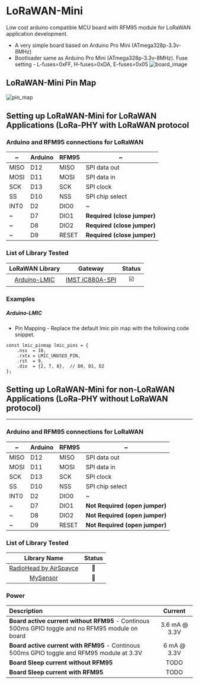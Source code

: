 # LoRaWAN-Mini
Low cost arduino compatible MCU board with RFM95 module for LoRaWAN application development.
* A very simple board based on Arduino Pro Mini (ATmega328p-3.3v-8MHz)
* Bootloader same as Arduino Pro Mini (ATmega328p-3.3v-8MHz). Fuse setting - L-fuses=0xFF, H-fuses=0xDA, E-fuses=0x05 
![board_image](https://github.com/LowPowerDesignLab/LoRaWAN-Mini/blob/master/img/lorawan_mini.png)

## LoRaWAN-Mini Pin Map
![pin_map](https://github.com/LowPowerDesignLab/LoRaWAN-Mini/blob/master/img/lorawan-mini_pinmap.png)

## Setting up LoRaWAN-Mini for LoRaWAN Applications (LoRa-PHY with LoRaWAN protocol

### Arduino and RFM95 connections for LoRaWAN
  ~ | Arduino | RFM95 | ~
------|-----------  | ---------- | -------
MISO  |  D12        | MISO | SPI data out 
MOSI  |  D11        | MOSI | SPI data in
SCK   |  D13        | SCK  | SPI clock
SS    |  D10        | NSS  | SPI chip select  
INT0  |  D2         | DIO0 | ~
~     |  D7         | DIO1 | **Required (close jumper)**
~     |  D8         | DIO2 | **Required (close jumper)**
~     |  D9         | RESET | **Required (close jumper)**

### List of Library Tested
| LoRaWAN Library | Gateway | Status |
|:--------------:|:--------:|:--------:|
| [Arduino-LMIC](https://github.com/matthijskooijman/arduino-lmic) | [IMST iC880A-SPI](https://shop.imst.de/wireless-modules/lora-products/8/ic880a-spi-lorawan-concentrator-868-mhz) | :ballot_box_with_check: |

### Examples
##### Arduino-LMIC 
* Pin Mapping - Replace the default lmic pin map with the following code snippet.  
```// Pin mapping for LoRaWAN-Mini 
const lmic_pinmap lmic_pins = {
    .nss  = 10,
    .rxtx = LMIC_UNUSED_PIN,
    .rst  = 9,
    .dio  = {2, 7, 8},  // D0, D1, D2
};
```

## Setting up LoRaWAN-Mini for non-LoRaWAN Applications (LoRa-PHY without LoRaWAN protocol)
---------------------------------------------------------------------------------------------
### Arduino and RFM95 connections for LoRaWAN
  ~ | Arduino | RFM95 | ~
------|-----------  | ---------- | -------
MISO  |  D12        | MISO | SPI data out 
MOSI  |  D11        | MOSI | SPI data in
SCK   |  D13        | SCK  | SPI clock
SS    |  D10        | NSS  | SPI chip select  
INT0  |  D2         | DIO0 | ~
~     |  D7         | DIO1 | **Not Required (open jumper)**
~     |  D8         | DIO2 | **Not Required (open jumper)**
~     |  D9         | RESET | **Not Required (open jumper)**

### List of Library Tested
| Library Name | Status |
|:--------------:|:--------:|
| [RadioHead by AirSpayce](https://github.com/hallard/RadioHead) | :black_square_button: |
| [MySensor](https://github.com/mysensors/MySensors) | :black_square_button: |

### Power
| Description |Current|
|:-----------------|:-----:|
| **Board active current without RFM95** - Continous 500ms GPIO toggle and no RFM95 module on board | 3.6 mA @ 3.3V |
| **Board active current with RFM95** - Continous 500ms GPIO toggle and RFM95 module at 3.3V | 6 mA @ 3.3V |
| **Board Sleep current without RFM95** | TODO |
| **Board Sleep current with RFM95**  | TODO |
